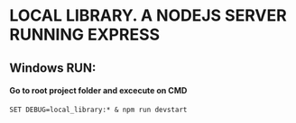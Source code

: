 # LOCAL LIBRARY. A NODEJS SERVER RUNNING EXPRESS

## Windows RUN: 
#### Go to root project folder and excecute on CMD
`SET DEBUG=local_library:* & npm run devstart`
